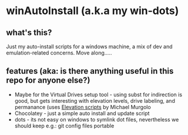 winAutoInstall (a.k.a my win-dots)
==================================

what's this?
------------
Just my auto-install scripts for a windows machine,
a mix of dev and emulation-related concerns. Move along.....

features (aka: is there anything useful in this repo for anyone else?)
----------------------------------------------------------------------
* Maybe for the Virtual Drives setup tool - using subst for indirection is good,
	but gets interesting with elevation levels, drive labeling, and permanance
	(uses [Elevation scripts](https://technet.microsoft.com/en-us/magazine/2007.06.utilityspotlight.aspx?) by Michael Murgolo
* Chocolatey - just a simple auto install and update script
* dots - its not easy on windows to symlink dot files, nevertheless we should keep e.g.: git config files portable
	
	